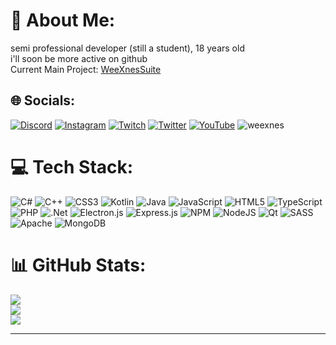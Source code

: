 # 💫 About Me:
semi professional developer (still a student), 18 years old<br>i'll soon be more active on github<br> Current Main Project: <a href="https://github.com/WeeXnes/WeeXnesSuite">WeeXnesSuite</a>


## 🌐 Socials:
[![Discord](https://img.shields.io/badge/Discord-%237289DA.svg?logo=discord&logoColor=white)](https://discord.gg/AkA3uut) [![Instagram](https://img.shields.io/badge/Instagram-%23E4405F.svg?logo=Instagram&logoColor=white)](https://instagram.com/weexnes) [![Twitch](https://img.shields.io/badge/Twitch-%239146FF.svg?logo=Twitch&logoColor=white)](https://twitch.tv/weexnes) [![Twitter](https://img.shields.io/badge/Twitter-%231DA1F2.svg?logo=Twitter&logoColor=white)](https://twitter.com/toxisches) [![YouTube](https://img.shields.io/badge/YouTube-%23FF0000.svg?logo=YouTube&logoColor=white)](https://www.youtube.com/channel/UCO96v76kGbXVEWVsGwXI1Iw) <img src="https://komarev.com/ghpvc/?username=weexnes&label=Profile%20views&color=0e75b6&style=flat" alt="weexnes" />

# 💻 Tech Stack:
![C#](https://img.shields.io/badge/c%23-%23239120.svg?style=for-the-badge&logo=c-sharp&logoColor=white) ![C++](https://img.shields.io/badge/c++-%2300599C.svg?style=for-the-badge&logo=c%2B%2B&logoColor=white) ![CSS3](https://img.shields.io/badge/css3-%231572B6.svg?style=for-the-badge&logo=css3&logoColor=white) ![Kotlin](https://img.shields.io/badge/kotlin-%230095D5.svg?style=for-the-badge&logo=kotlin&logoColor=white) ![Java](https://img.shields.io/badge/java-%23ED8B00.svg?style=for-the-badge&logo=java&logoColor=white) ![JavaScript](https://img.shields.io/badge/javascript-%23323330.svg?style=for-the-badge&logo=javascript&logoColor=%23F7DF1E) ![HTML5](https://img.shields.io/badge/html5-%23E34F26.svg?style=for-the-badge&logo=html5&logoColor=white) ![TypeScript](https://img.shields.io/badge/typescript-%23007ACC.svg?style=for-the-badge&logo=typescript&logoColor=white) ![PHP](https://img.shields.io/badge/php-%23777BB4.svg?style=for-the-badge&logo=php&logoColor=white) ![.Net](https://img.shields.io/badge/.NET-5C2D91?style=for-the-badge&logo=.net&logoColor=white) ![Electron.js](https://img.shields.io/badge/Electron-191970?style=for-the-badge&logo=Electron&logoColor=white) ![Express.js](https://img.shields.io/badge/express.js-%23404d59.svg?style=for-the-badge&logo=express&logoColor=%2361DAFB) ![NPM](https://img.shields.io/badge/NPM-%23000000.svg?style=for-the-badge&logo=npm&logoColor=white) ![NodeJS](https://img.shields.io/badge/node.js-6DA55F?style=for-the-badge&logo=node.js&logoColor=white) ![Qt](https://img.shields.io/badge/Qt-%23217346.svg?style=for-the-badge&logo=Qt&logoColor=white) ![SASS](https://img.shields.io/badge/SASS-hotpink.svg?style=for-the-badge&logo=SASS&logoColor=white) ![Apache](https://img.shields.io/badge/apache-%23D42029.svg?style=for-the-badge&logo=apache&logoColor=white) ![MongoDB](https://img.shields.io/badge/MongoDB-%234ea94b.svg?style=for-the-badge&logo=mongodb&logoColor=white)
# 📊 GitHub Stats:
![](https://github-readme-stats.vercel.app/api?username=WeeXnes&theme=tokyonight&hide_border=false&include_all_commits=false&count_private=false)<br/>
![](https://github-readme-streak-stats.herokuapp.com/?user=WeeXnes&theme=tokyonight&hide_border=false)<br/>
![](https://github-readme-stats.vercel.app/api/top-langs/?username=WeeXnes&theme=tokyonight&hide_border=false&include_all_commits=false&count_private=false&layout=compact)

---
